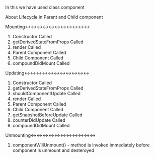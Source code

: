 In this we have used class component

About Lifecycle in Parent and Child component


Mounting<-><-><-><-><-><-><-><-><-><-><->
1. Constructor Called
2. getDerivedStateFromProps Called
3. render Called
4. Parent Component Called
5. Child Component Called
6. compoundDidMount Called


Updating<-><-><-><-><-><-><-><-><-><-><->
1. Constructor Called
2. getDerivedStateFromProps Called
3. shouldComponentUpdate Called
4. render Called
5. Parent Component Called
6. Child Component Called
7. getSnapshotBeforeUpdate Called
8. counterDidUpdate Called
9. compoundDidMount Called


Unmounting<-><-><-><-><-><-><-><-><-><-><->
1. componentWillUnmount() - method is invoked immediately before component is unmount and desteroyed
